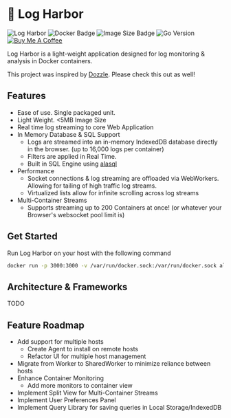 # 🐳 Log Harbor
![Log Harbor](https://img.shields.io/badge/Log_Harbor-purple)
![Docker Badge](https://github.com/alexchomiak/log-harbor/actions/workflows/docker-publish.yml/badge.svg)
![Image Size Badge](https://img.shields.io/docker/image-size/alexchomiak/log-harbor/main)
![Go Version](https://img.shields.io/github/go-mod/go-version/alexchomiak/log-harbor?filename=backend%2Fgo.mod)
[![Buy Me A Coffee](https://img.shields.io/badge/Buy_Me_A_Coffee-%23471301?logo=buymeacoffee)](https://buymeacoffee.com/alexchomiak)

Log Harbor is a light-weight application designed for log monitoring & analysis in Docker containers. 

This project was inspired by [Dozzle](https://github.com/amir20/dozzle). Please check this out as well!

## Features
* Ease of use. Single packaged unit.
* Light Weight. <5MB Image Size
* Real time log streaming to core Web Application
* In Memory Database & SQL Support
  * Logs are streamed into an in-memory IndexedDB database directly in the browser. (up to 16,000 logs per container)
  * Filters are applied in Real Time.
  * Built in SQL Engine using [alasql](https://github.com/AlaSQL/alasql/wiki)
* Performance
  * Socket connections & log streaming are offloaded via WebWorkers. Allowing for tailing of high traffic log streams.
  * Virtualized lists allow for infinite scrolling across log streams
* Multi-Container Streams
  * Supports streaming up to 200 Containers at once! (or whatever your Browser's websocket pool limit is)

## Get Started
Run Log Harbor on your host with the following command
```sh
docker run -p 3000:3000 -v /var/run/docker.sock:/var/run/docker.sock alexchomiak/log-harbor:main
```

## Architecture & Frameworks 
TODO

## Feature Roadmap
* Add support for multiple hosts
  * Create Agent to install on remote hosts
  * Refactor UI for multiple host management
* Migrate from Worker to SharedWorker to minimize reliance between hosts
* Enhance Container Monitoring
  * Add more monitors to container view
* Implement Split View for Multi-Container Streams
* Implement User Preferences Panel
* Implement Query Library for saving queries in Local Storage/IndexedDB
